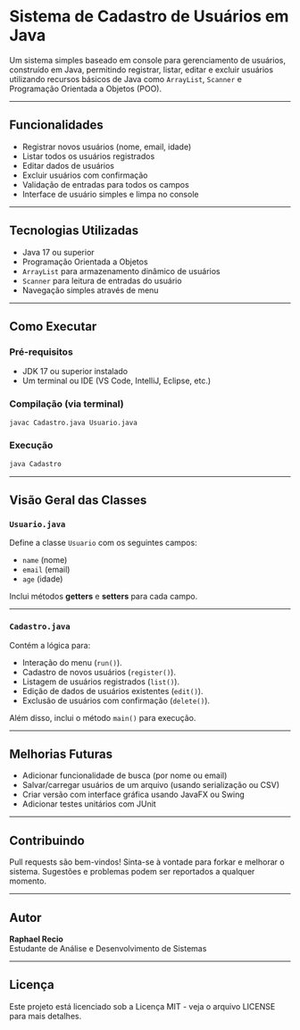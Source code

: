 # Sistema de Cadastro de Usuários em Java

Um sistema simples baseado em console para gerenciamento de usuários, construído em Java, permitindo registrar, listar, editar e excluir usuários utilizando recursos básicos de Java como `ArrayList`, `Scanner` e Programação Orientada a Objetos (POO).

---

## Funcionalidades

- Registrar novos usuários (nome, email, idade)
- Listar todos os usuários registrados
- Editar dados de usuários
- Excluir usuários com confirmação
- Validação de entradas para todos os campos
- Interface de usuário simples e limpa no console

---

## Tecnologias Utilizadas

- Java 17 ou superior
- Programação Orientada a Objetos
- `ArrayList` para armazenamento dinâmico de usuários
- `Scanner` para leitura de entradas do usuário
- Navegação simples através de menu

---

## Como Executar

### Pré-requisitos
- JDK 17 ou superior instalado
- Um terminal ou IDE (VS Code, IntelliJ, Eclipse, etc.)

### Compilação (via terminal)

```bash
javac Cadastro.java Usuario.java
```

### Execução

```bash
java Cadastro
```

---

## Visão Geral das Classes

### `Usuario.java`

Define a classe `Usuario` com os seguintes campos:
- `name` (nome)
- `email` (email)
- `age` (idade)

Inclui métodos **getters** e **setters** para cada campo.

---

### `Cadastro.java`

Contém a lógica para:
- Interação do menu (`run()`).
- Cadastro de novos usuários (`register()`).
- Listagem de usuários registrados (`list()`).
- Edição de dados de usuários existentes (`edit()`).
- Exclusão de usuários com confirmação (`delete()`).

Além disso, inclui o método `main()` para execução.

---

## Melhorias Futuras

- Adicionar funcionalidade de busca (por nome ou email)
- Salvar/carregar usuários de um arquivo (usando serialização ou CSV)
- Criar versão com interface gráfica usando JavaFX ou Swing
- Adicionar testes unitários com JUnit

---

## Contribuindo

Pull requests são bem-vindos! Sinta-se à vontade para forkar e melhorar o sistema. Sugestões e problemas podem ser reportados a qualquer momento.

---

## Autor

**Raphael Recio**  
Estudante de Análise e Desenvolvimento de Sistemas

---

## Licença

Este projeto está licenciado sob a Licença MIT - veja o arquivo LICENSE para mais detalhes.
